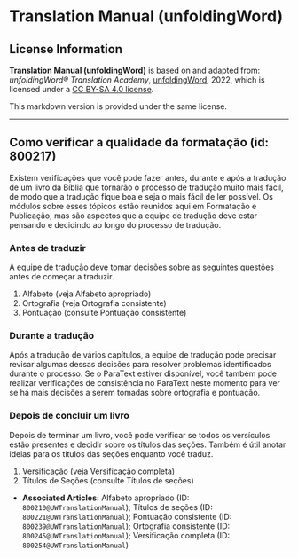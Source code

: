 # Translation Manual (unfoldingWord)

## License Information

**Translation Manual (unfoldingWord)** is based on and adapted from: _unfoldingWord® Translation Academy_, [unfoldingWord](https://unfoldingword.org/utw), 2022, which is licensed under a [CC BY-SA 4.0 license](https://creativecommons.org/licenses/by-sa/4.0/legalcode.en).

This markdown version is provided under the same license.



--------------------------------

## Como verificar a qualidade da formatação (id: 800217)

Existem verificações que você pode fazer antes, durante e após a tradução de um livro da Bíblia que tornarão o processo de tradução muito mais fácil, de modo que a tradução fique boa e seja o mais fácil de ler possível. Os módulos sobre esses tópicos estão reunidos aqui em Formatação e Publicação, mas são aspectos que a equipe de tradução deve estar pensando e decidindo ao longo do processo de tradução.

### Antes de traduzir

A equipe de tradução deve tomar decisões sobre as seguintes questões antes de começar a traduzir.

1. Alfabeto (veja Alfabeto apropriado)
2. Ortografia (veja Ortografia consistente)
3. Pontuação (consulte Pontuação consistente)

### Durante a tradução

Após a tradução de vários capítulos, a equipe de tradução pode precisar revisar algumas dessas decisões para resolver problemas identificados durante o processo. Se o ParaText estiver disponível, você também pode realizar verificações de consistência no ParaText neste momento para ver se há mais decisões a serem tomadas sobre ortografia e pontuação.

### Depois de concluir um livro

Depois de terminar um livro, você pode verificar se todos os versículos estão presentes e decidir sobre os títulos das seções. Também é útil anotar ideias para os títulos das seções enquanto você traduz.

1. Versificação (veja Versificação completa)
2. Títulos de Seções (consulte Títulos de seções)

* **Associated Articles:** Alfabeto apropriado (ID: `800210@UWTranslationManual`); Títulos de seções (ID: `800221@UWTranslationManual`); Pontuação consistente (ID: `800239@UWTranslationManual`); Ortografia consistente (ID: `800245@UWTranslationManual`); Versificação completa (ID: `800254@UWTranslationManual`)

